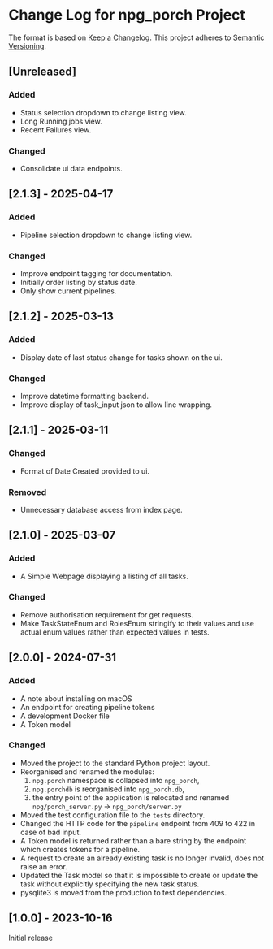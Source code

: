 # Change Log for npg_porch Project

The format is based on [Keep a Changelog](http://keepachangelog.com/).
This project adheres to [Semantic Versioning](http://semver.org/).

## [Unreleased]

### Added

* Status selection dropdown to change listing view.
* Long Running jobs view.
* Recent Failures view.

### Changed

* Consolidate ui data endpoints.

## [2.1.3] - 2025-04-17

### Added

* Pipeline selection dropdown to change listing view.

### Changed

* Improve endpoint tagging for documentation.
* Initially order listing by status date.
* Only show current pipelines.

## [2.1.2] - 2025-03-13

### Added

* Display date of last status change for tasks shown on the ui.

### Changed

* Improve datetime formatting backend.
* Improve display of task_input json to allow line wrapping.

## [2.1.1] - 2025-03-11

### Changed

* Format of Date Created provided to ui.

### Removed

* Unnecessary database access from index page.

## [2.1.0] - 2025-03-07

### Added

* A Simple Webpage displaying a listing of all tasks.

### Changed

* Remove authorisation requirement for get requests.
* Make TaskStateEnum and RolesEnum stringify to their values and use actual 
  enum values rather than expected values in tests.

## [2.0.0] - 2024-07-31

### Added

* A note about installing on macOS
* An endpoint for creating pipeline tokens
* A development Docker file
* A Token model

### Changed

* Moved the project to the standard Python project layout.
* Reorganised and renamed the modules:
    1. `npg.porch` namespace is collapsed into `npg_porch`,
    2. `npg.porchdb` is reorganised into `npg_porch.db`,
    3. the entry point of the application is relocated and
    renamed `npg/porch_server.py` -> `npg_porch/server.py`
* Moved the test configuration file to the `tests` directory.
* Changed the HTTP code for the `pipeline` endpoint from 409 to 422 in case of
  bad input.
* A Token model is returned rather than a bare string by the endpoint which
creates tokens for a pipeline.
* A request to create an already existing task is no longer invalid, does not
raise an error.
* Updated the Task model so that it is impossible to create or update the task
  without explicitly specifying the new task status.
* pysqlite3 is moved from the production to test dependencies.

## [1.0.0] - 2023-10-16

Initial release
